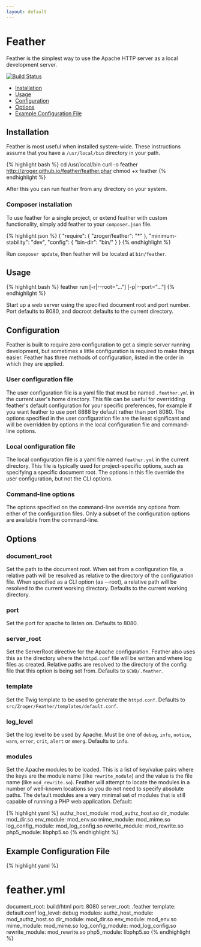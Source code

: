 ```yaml
---
layout: default
---
```

Feather
=======

Feather is the simplest way to use the Apache HTTP server as a local development
server.

[![Build Status](https://travis-ci.org/zroger/feather.png?branch=develop)](https://travis-ci.org/zroger/feather)

* [Installation](#installation)
* [Usage](#usage)
* [Configuration](#configuration)
* [Options](#options)
* [Example Configuration File](#example-configuration-file)

Installation
------------

Feather is most useful when installed system-wide.  These instructions assume
that you have a `/usr/local/bin` directory in your path.

{% highlight bash %}
cd /usr/local/bin
curl -o feather http://zroger.github.io/feather/feather.phar
chmod +x feather
{% endhighlight %}

After this you can run feather from any directory on your system.

### Composer installation

To use feather for a single project, or extend feather with custom functionality,
simply add feather to your `composer.json` file.

{% highlight json %}
{
    "require": {
        "zroger/feather": "*"
    },
    "minimum-stability": "dev",
    "config": {
        "bin-dir": "bin/"
    }
}
{% endhighlight %}

Run `composer update`, then feather will be located at `bin/feather`.

Usage
-----

{% highlight bash %}
feather run [-r|--root="..."] [-p|--port="..."]
{% endhighlight %}

Start up a web server using the specified document root and port number.  Port
defaults to 8080, and docroot defaults to the current directory.

Configuration
-------------

Feather is built to require zero configuration to get a simple server running
development, but sometimes a little configuration is required to make things
easier.  Feather has three methods of configuration, listed in the order in
which they are applied.

### User configuration file

The user configuration file is a yaml file that must be named `.feather.yml` in
the current user's home directory.  This file can be useful for overridding
feather's default configuration for your specific preferences, for example if
you want feather to use port 8888 by default rather than port 8080.  The options
specified in the user configuration file are the least significant and will be
overridden by options in the local configuration file and command-line options.

### Local configuration file

The local configuration file is a yaml file named `feather.yml` in the current
directory.  This file is typically used for project-specific options, such as
specifying a specific document root.  The options in this file override the
user configuration, but not the CLI options.

### Command-line options

The options specified on the command-line override any options from either of
the configuration files.  Only a subset of the configuration options are
available from the command-line.

Options
-------

### document_root

Set the path to the document root.  When set from a configuration file, a
relative path will be resolved as relative to the directory of the configuration
file.  When specified as a CLI option (as --root), a relative path will be resolved
to the current working directory.  Defaults to the current working directory.

### port

Set the port for apache to listen on.  Defaults to 8080.

### server_root

Set the ServerRoot directive for the Apache configuration.  Feather also uses
this as the directory where the `httpd.conf` file will be written and where log
files as created.  Relative paths are resolved to the directory of the config
file that this option is being set from.  Defaults to `$CWD/.feather`.

### template

Set the Twig template to be used to generate the `httpd.conf`.  Defaults to
`src/Zroger/Feather/templates/default.conf`.

### log_level

Set the log level to be used by Apache.  Must be one of `debug`, `info`,
`notice`, `warn`, `error`, `crit`, `alert` or `emerg`.  Defaults to `info`.

### modules

Set the Apache modules to be loaded.  This is a list of key/value pairs where
the keys are the module name (like `rewrite_module`) and the value is the file
name (like `mod_rewrite.so`).  Feather will attempt to locate the modules in a
number of well-known locations so you do not need to specify absolute paths.
The default modules are a very minimal set of modules that is still capable of
running a PHP web application.  Default:

{% highlight yaml %}
authz_host_module: mod_authz_host.so
dir_module: mod_dir.so
env_module: mod_env.so
mime_module: mod_mime.so
log_config_module: mod_log_config.so
rewrite_module: mod_rewrite.so
php5_module: libphp5.so
{% endhighlight %}

Example Configuration File
--------------------------

{% highlight yaml %}
# feather.yml
document_root: build/html
port: 8080
server_root: .feather
template: default.conf
log_level: debug
modules:
  authz_host_module: mod_authz_host.so
  dir_module: mod_dir.so
  env_module: mod_env.so
  mime_module: mod_mime.so
  log_config_module: mod_log_config.so
  rewrite_module: mod_rewrite.so
  php5_module: libphp5.so
{% endhighlight %}
